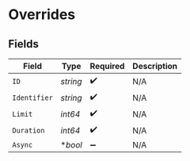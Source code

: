 # Overrides


## Fields

| Field              | Type               | Required           | Description        |
| ------------------ | ------------------ | ------------------ | ------------------ |
| `ID`               | *string*           | :heavy_check_mark: | N/A                |
| `Identifier`       | *string*           | :heavy_check_mark: | N/A                |
| `Limit`            | *int64*            | :heavy_check_mark: | N/A                |
| `Duration`         | *int64*            | :heavy_check_mark: | N/A                |
| `Async`            | **bool*            | :heavy_minus_sign: | N/A                |